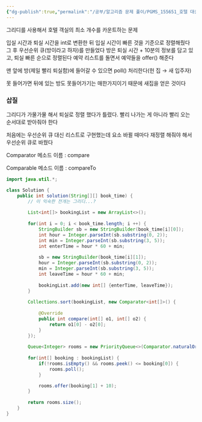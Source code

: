 ```yaml
---
{"dg-publish":true,"permalink":"/공부/알고리즘 문제 풀이/PGMS_155651_호텔 대실/","dgPassFrontmatter":true}
---
```



그리디를 사용해서 호텔 객실의 최소 개수를 카운트하는 문제

입실 시간과 퇴실 시간을 int로 변환한 뒤 입실 시간이 빠른 것을 기준으로 정렬해줬다 그 후 우선순위 큐(방이라고 하자)를 만들었다 방은 퇴실 시간 + 10분의 정보를 담고 있고, 퇴실 빠른 순으로 정렬된다 예약 리스트를 돌면서 예약들을 offer() 해준다

맨 앞에 방(제일 빨리 퇴실함)에 들어갈 수 있으면 poll() 처리한다(헌 집 → 새 입주자)

못 들어가면 뒤에 있는 방도 못들어가기는 매한가지이기 때문에 새집을 얻은 것이다

### 삽질

그리디가 가물가물 해서 퇴실로 정렬 했다가 틀렸다. 빨리 나가는 게 아니라 빨리 오는 순서대로 받아줘야 한다

처음에는 우선순위 큐 대신 리스트로 구현했는데 요소 바뀔 때마다 재정렬 해줘야 해서 우선순위 큐로 바꿨다

Comparator 메소드 이름 : compare

Comparable 메소드 이름 : compareTo

```java
import java.util.*;

class Solution {
    public int solution(String[][] book_time) {
        // 이 익숙한 전개는 그리디...?
        
        List<int[]> bookingList = new ArrayList<>();
        
        for(int i = 0; i < book_time.length; i ++) {
            StringBuilder sb = new StringBuilder(book_time[i][0]);
            int hour = Integer.parseInt(sb.substring(0, 2));
            int min = Integer.parseInt(sb.substring(3, 5));
            int enterTime = hour * 60 + min;
            
            sb = new StringBuilder(book_time[i][1]);
            hour = Integer.parseInt(sb.substring(0, 2));
            min = Integer.parseInt(sb.substring(3, 5));
            int leaveTime = hour * 60 + min;
            
            bookingList.add(new int[] {enterTime, leaveTime});
        }
        
        Collections.sort(bookingList, new Comparator<int[]>() {
            
            @Override
            public int compare(int[] o1, int[] o2) {
                return o1[0] - o2[0];
            }
        });
            
        Queue<Integer> rooms = new PriorityQueue<>(Comparator.naturalOrder());
        
        for(int[] booking : bookingList) {
            if(!rooms.isEmpty() && rooms.peek() <= booking[0]) {
                rooms.poll();
            }

            rooms.offer(booking[1] + 10);
        }
        
        return rooms.size();
    }
}
```
